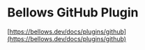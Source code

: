# Bellows GitHub Plugin

[https://bellows.dev/docs/plugins/github](https://bellows.dev/docs/plugins/github)
